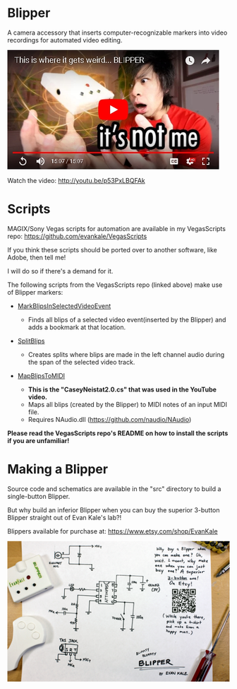 # Blipper
A camera accessory that inserts computer-recognizable markers into video recordings for automated video editing.

[![Watch the video](https://github.com/evankale/Blipper/blob/master/video.jpg?raw=true)](http://youtu.be/p53PxLBQFAk)

Watch the video: http://youtu.be/p53PxLBQFAk

Scripts
=======
MAGIX/Sony Vegas scripts for automation are available in my VegasScripts repo:
https://github.com/evankale/VegasScripts

If you think these scripts should be ported over to another software, like Adobe, then tell me!

I will do so if there's a demand for it.

The following scripts from the VegasScripts repo (linked above) make use of Blipper markers:

- [MarkBlipsInSelectedVideoEvent](https://github.com/evankale/VegasScripts/blob/master/Scripts/MarkBlipsInSelectedVideoEvent.cs)
  - Finds all blips of a selected video event(inserted by the Blipper) and adds a bookmark at that location.

- [SplitBlips](https://github.com/evankale/VegasScripts/blob/master/Scripts/SplitBlips.cs)
  - Creates splits where blips are made in the left channel audio during the span of the selected video track.

- [MapBlipsToMIDI](https://github.com/evankale/VegasScripts/blob/master/Scripts/MapBlipsToMIDI.cs)
  - **This is the "CaseyNeistat2.0.cs" that was used in the YouTube video.**
  - Maps all blips (created by the Blipper) to MIDI notes of an input MIDI file.
  - Requires NAudio.dll (https://github.com/naudio/NAudio)
  
**Please read the VegasScripts repo's README on how to install the scripts if you are unfamiliar!**
 
Making a Blipper
================
Source code and schematics are available in the "src" directory to build a single-button Blipper.

But why build an inferior Blipper when you can buy the superior 3-button Blipper straight out of Evan Kale's lab?!

Blippers available for purchase at: https://www.etsy.com/shop/EvanKale

![alt text](https://github.com/evankale/Blipper/blob/master/src/schematics.jpg?raw=true)
